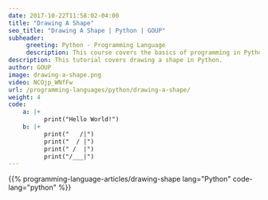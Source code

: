 ```yaml
---
date: 2017-10-22T11:58:02-04:00
title: "Drawing A Shape"
seo_title: "Drawing A Shape | Python | GOUP"
subheader:
     greeting: Python - Programming Language
     description: This course covers the basics of programming in Python. Work your way through the videos/articles and I'll teach you everything you need to know to start your programming journey!
description: This tutorial covers drawing a shape in Python.
author: GOUP
image: drawing-a-shape.png
video: NCOjp_WNfFw
url: /programming-languages/python/drawing-a-shape/
weight: 4
code:
    a: |+
          print("Hello World!")
    b: |+
          print("   /|")
          print("  / |")
          print(" /  |")
          print("/___|")
---
```


{{% programming-language-articles/drawing-shape lang="Python" code-lang="python" %}}
